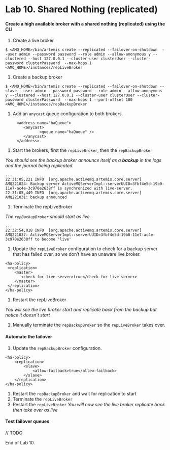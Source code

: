 Lab 10. Shared Nothing (replicated)
===
#### Create a high available broker with a shared nothing (replicated) using the CLI
1. Create a live broker
```
$ <AMQ_HOME>/bin/artemis create --replicated --failover-on-shutdown  --user admin --password password --role admin --allow-anonymous y --clustered --host 127.0.0.1 --cluster-user clusterUser --cluster-password clusterPassword  --max-hops 1 <AMQ_HOME>/instances/repLiveBroker
```
1. Create a backup broker
```
$ <AMQ_HOME>/bin/artemis create --replicated --failover-on-shutdown --slave --user admin --password password --role admin --allow-anonymous y --clustered --host 127.0.0.1 --cluster-user clusterUser --cluster-password clusterPassword  --max-hops 1 --port-offset 100 <AMQ_HOME>/instances/repBackupBroker
```
1. Add an `anycast` queue configuration to both brokers.
```
     <address name="haQueue">
        <anycast>
               <queue name="haQueue" />
        </anycast>
     </address>
```
1. Start the brokers, first the `repLiveBroker`, then the `repBackupBroker`

  *You should see the backup broker announce itself as a **backup** in the logs and the journal being replicated.*
```
...
22:31:05,221 INFO  [org.apache.activemq.artemis.core.server] AMQ221024: Backup server ActiveMQServerImpl::serverUUID=3fbf4e5d-19b0-11e7-ac4e-3c970e2638ff is synchronized with live-server.
22:31:05,449 INFO  [org.apache.activemq.artemis.core.server] AMQ221031: backup announced
```
1. Terminate the repLiveBroker

  *The `repBackupBroker` should start as live.*
```
...
22:32:54,018 INFO  [org.apache.activemq.artemis.core.server] AMQ221037: ActiveMQServerImpl::serverUUID=3fbf4e5d-19b0-11e7-ac4e-3c970e2638ff to become 'live'
```
1. Update the `repLiveBroker` configuration to check for a backup server that has failed over, so we don’t have an unaware live broker.
```
<ha-policy>
 <replication>
    <master>
       <check-for-live-server>true</check-for-live-server>
    </master>
 </replication>
</ha-policy>
```
1. Restart the repLiveBroker

 *You will see the live broker start and replicate back from the backup but notice it doesn’t start*
1. Manually terminate the `repBackupBroker` so the `repLiveBroker` takes over.

#### Automate the failover
1. Update the `repBackupBroker` configuration.
```
<ha-policy>
    <replication>
        <slave>
            <allow-failback>true</allow-failback>
        </slave>
    </replication>
</ha-policy>
```
1. Restart the `repBackupBroker` and wait for replication to start
1. Terminate the `repLiveBroker`
1. Restart the `repLiveBroker`
 *You will now see the live broker replicate back then take over as live*

#### Test failover queues
// TODO

End of Lab 10.
